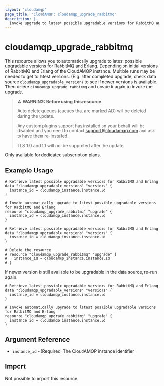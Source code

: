 ```yaml
---
layout: "cloudamqp"
page_title: "CloudAMQP: cloudamqp_upgrade_rabbitmq"
description: |-
  Invoke upgrade to latest possible upgradable versions for RabbitMQ and Erlang.
---
```


# cloudamqp_upgrade_rabbitmq

This resource allows you to automatically upgrade to latest possible upgradable versions for RabbitMQ and Erlang. Depending on initial versions of RabbitMQ and Erlang of the CloudAMQP instance. Multiple runs may be needed to get to latest versions. (E.g. after completed upgrade, check data source `cloudamqp_upgradable_versions` to see if newer versions is available. Then delete `cloudamqp_upgrade_rabbitmq` and create it again to invoke the upgrade.

> :warning: **WARNING: Before using this resource.**
>
> Auto delete queues (queues that are marked AD) will be deleted during the update.
>
> Any custom plugins support has installed on your behalf will be disabled and you need to contact support@cloudamqp.com and ask to have them re-installed.
>
> TLS 1.0 and 1.1 will not be supported after the update.

Only available for dedicated subscription plans.

## Example Usage

```hcl
# Retrieve latest possible upgradable versions for RabbitMQ and Erlang
data "cloudamqp_upgradable_versions" "versions" {
  instance_id = cloudamqp_instance.instance.id
}

# Invoke automatically upgrade to latest possible upgradable versions for RabbitMQ and Erlang
resource "cloudamqp_upgrade_rabbitmq" "upgrade" {
  instance_id = cloudamqp_instance.instance.id
}
```

```hcl
# Retrieve latest possible upgradable versions for RabbitMQ and Erlang
data "cloudamqp_upgradable_versions" "versions" {
  instance_id = cloudamqp_instance.instance.id
}

# Delete the resource
# resource "cloudamqp_upgrade_rabbitmq" "upgrade" {
#   instance_id = cloudamqp_instance.instance.id
# }
```

If newer version is still available to be upgradable in the data source, re-run again.

```hcl
# Retrieve latest possible upgradable versions for RabbitMQ and Erlang
data "cloudamqp_upgradable_versions" "versions" {
  instance_id = cloudamqp_instance.instance.id
}

# Invoke automatically upgrade to latest possible upgradable versions for RabbitMQ and Erlang
resource "cloudamqp_upgrade_rabbitmq" "upgrade" {
  instance_id = cloudamqp_instance.instance.id
}
```

## Argument Reference

* `instance_id` - (Required) The CloudAMQP instance identifier

## Import

Not possible to import this resource.
